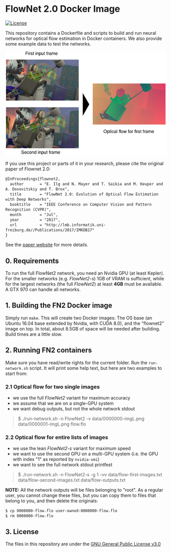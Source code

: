 # FlowNet 2.0 Docker Image

[![License](https://img.shields.io/badge/license-GPLv3-blue.svg)](LICENSE)

This repository contains a Dockerfile and scripts to build and run neural networks for optical flow estimation in Docker containers. We also provide some example data to test the networks. 

![Teaser](data/teaser.png)

If you use this project or parts of it in your research, please cite the original paper of Flownet 2.0:


    @InProceedings{flownet2,
      author       = "E. Ilg and N. Mayer and T. Saikia and M. Keuper and A. Dosovitskiy and T. Brox",
      title        = "FlowNet 2.0: Evolution of Optical Flow Estimation with Deep Networks",
      booktitle    = "IEEE Conference on Computer Vision and Pattern Recognition (CVPR)",
      month        = "Jul",
      year         = "2017",
      url          = "http://lmb.informatik.uni-freiburg.de//Publications/2017/IMKDB17"
    }


See the [paper website](https://lmb.informatik.uni-freiburg.de/Publications/2017/IMKDB17) for more details.


## 0. Requirements

To run the full FlowNet2 network, you need an Nvidia GPU (at least Kepler). For the smaller networks (e.g. *FlowNet2-s*) 1GB of VRAM is sufficient, while for the largest networks (the full *FlowNet2*) at least **4GB** must be available. A GTX 970 can handle all networks.

## 1. Building the FN2 Docker image

Simply run `make`. This will create two Docker images: The OS base (an Ubuntu 16.04 base extended by Nvidia, with CUDA 8.0), and the "flownet2" image on top. In total, about 8.5GB of space will be needed after building. Build times are a little slow.


## 2. Running FN2 containers

Make sure you have read/write rights for the current folder. Run the `run-network.sh` script. It will print some help text, but here are two examples to start from:

### 2.1 Optical flow for two single images
- we use the full *FlowNet2* variant for maximum accuracy
- we assume that we are on a single-GPU system
- we want debug outputs, but not the whole network stdout

> $ ./run-network.sh -n FlowNet2 -v data/0000000-imgL.png data/0000001-imgL.png flow.flo


### 2.2 Optical flow for entire lists of images
- we use the lean *FlowNet2-s* variant for maximum speed
- we want to use the second GPU on a multi-GPU system (i.e. the GPU with index "1" as reported by `nvidia-smi`)
- we want to see the full network stdout printfest

> $ ./run-network.sh -n FlowNet2-s -g 1 -vv data/flow-first-images.txt data/flow-second-images.txt data/flow-outputs.txt


**NOTE:** All the network outputs will be files belonging to "root".  As a regular user, you cannot change these files, but you can copy them to files that belong to you, and then delete the originals:

    $ cp 0000000-flow.flo user-owned-0000000-flow.flo
    $ rm 0000000-flow.flo


## 3. License
The files in this repository are under the [GNU General Public License v3.0](LICENSE)

